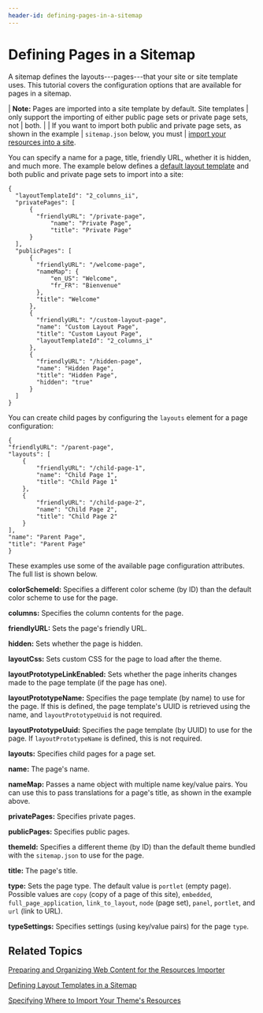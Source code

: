 ```yaml
---
header-id: defining-pages-in-a-sitemap
---
```


# Defining Pages in a Sitemap

A sitemap defines the layouts---pages---that your site or site template uses.
This tutorial covers the configuration options that are available for pages in
a sitemap. 

| **Note:** Pages are imported into a site template by default. Site templates
| only support the importing of either public page sets or private page sets, not
| both.
| 
| If you want to import both public and private page sets, as shown in the example
| `sitemap.json` below, you must
| [import your resources into a site](/docs/7-1/tutorials/-/knowledge_base/t/specifying-where-to-import-your-themes-resources#importing-resources-into-existing-site-templates-and-sites).

You can specify a name for a page, title, friendly URL, whether it is hidden, 
and much more. The example below defines a 
[default layout template](/docs/7-1/tutorials/-/knowledge_base/t/defining-layout-templates-in-a-sitemap) 
and both public and private page sets to import into a site:

    {
      "layoutTemplateId": "2_columns_ii",
      "privatePages": [
          {
            "friendlyURL": "/private-page",
        		"name": "Private Page",
        		"title": "Private Page"
          }
      ],
      "publicPages": [
          {
            "friendlyURL": "/welcome-page",
            "nameMap": {
                "en_US": "Welcome",
                "fr_FR": "Bienvenue"
            },
            "title": "Welcome"
          },
          {
            "friendlyURL": "/custom-layout-page",
            "name": "Custom Layout Page",
            "title": "Custom Layout Page",
            "layoutTemplateId": "2_columns_i"
          },
          {
            "friendlyURL": "/hidden-page",
            "name": "Hidden Page",
            "title": "Hidden Page",
            "hidden": "true"
          }
      ]
    }

You can create child pages by configuring the `layouts` element for a page 
configuration:

    {      
    "friendlyURL": "/parent-page",
    "layouts": [
        {
            "friendlyURL": "/child-page-1",
            "name": "Child Page 1",
            "title": "Child Page 1"
        },
        {
            "friendlyURL": "/child-page-2",
            "name": "Child Page 2",
            "title": "Child Page 2"
        }
    ],
    "name": "Parent Page",
    "title": "Parent Page"
    }

These examples use some of the available page configuration attributes. The full 
list is shown below.

**colorSchemeId:** Specifies a different color scheme (by ID) than the default
color scheme to use for the page.

**columns:** Specifies the column contents for the page.

**friendlyURL:** Sets the page's friendly URL.

**hidden:** Sets whether the page is hidden.

**layoutCss:** Sets custom CSS for the page to load after the theme.

**layoutPrototypeLinkEnabled:** Sets whether the page inherits changes made to 
the page template (if the page has one).

**layoutPrototypeName:** Specifies the page template (by name) to use for the 
page. If this is defined, the page template's UUID is retrieved using the
name, and `layoutPrototypeUuid` is not required. 

**layoutPrototypeUuid:** Specifies the page template (by UUID) to use for the 
page. If `layoutPrototypeName` is defined, this is not required. 

**layouts:** Specifies child pages for a page set.

**name:** The page's name.

**nameMap:** Passes a name object with multiple name key/value pairs. You can 
use this to pass translations for a page's title, as shown in the example above. 

**privatePages:** Specifies private pages.

**publicPages:** Specifies public pages.

**themeId:** Specifies a different theme (by ID) than the default theme bundled
with the `sitemap.json` to use for the page.

**title:** The page's title.

**type:** Sets the page type. The default value is `portlet` (empty page). 
Possible values are `copy` (copy of a page of this site), `embedded`, 
`full_page_application`, `link_to_layout`, `node` (page set), `panel`, 
`portlet`, and `url` (link to URL).

**typeSettings:** Specifies settings (using key/value pairs) for the page 
`type`.

## Related Topics

[Preparing and Organizing Web Content for the Resources Importer](/docs/7-1/tutorials/-/knowledge_base/t/preparing-and-organizing-web-content-for-the-resources-importer)

[Defining Layout Templates in a Sitemap](/docs/7-1/tutorials/-/knowledge_base/t/defining-layout-templates-in-a-sitemap)

[Specifying Where to Import Your Theme's Resources](/docs/7-1/tutorials/-/knowledge_base/t/specifying-where-to-import-your-themes-resources)
